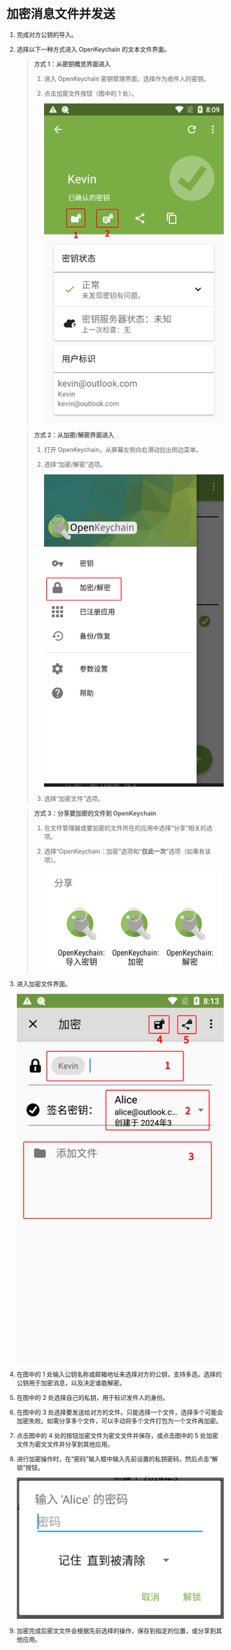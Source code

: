 # 加密消息文件并发送

1. 完成对方公钥的导入。

2. 选择以下一种方式进入 OpenKeychain 的文本文件界面。

    > **方式 1：从密钥概览界面进入**
    >
    > 1. 进入 OpenKeychain 密钥管理界面，选择作为收件人的密钥。
    > 2. 点击加密文件按钮（图中的 1 处）。
    >
    >    ![加密按钮](encrypting-message/encrypting-button-from-key-overview.png)

    > **方式 2：从加密/解密界面进入**
    >
    > 1. 打开 OpenKeychain，从屏幕左侧向右滑动拉出侧边菜单。
    > 2. 选择“加密/解密”选项。
    >
    >    ![加密/解密”](shared/encrypting-and-decrypting.png)
    >
    > 3. 选择“加密文件”选项。

    > **方式 3：分享要加密的文件到 OpenKeychain**
    >
    > 1. 在文件管理器或要加密的文件所在的应用中选择“分享”相关的选项。
    > 2. 选择“OpenKeychain：加密”选项和“**仅此一次**”选项（如果有该项）。
    >
    >    ![使用 OpenKeychain 处理消息或密文](shared/using-openkeychain-to-handle-message.png)

3. 进入加密文件界面。

    ![加密文件界面](encrypting-message/encrypting-file.png)

4. 在图中的 1 处输入公钥名称或邮箱地址来选择对方的公钥，支持多选。选择的公钥用于加密消息，以及决定谁能解密。

5. 在图中的 2 处选择自己的私钥，用于标识发件人的身份。

6. 在图中的 3 处选择要发送给对方的文件。只能选择一个文件，选择多个可能会加密失败。如需分享多个文件，可以手动将多个文件打包为一个文件再加密。

7. 点击图中的 4 处的按钮加密文件为密文文件并保存，或点击图中的 5 处加密文件为密文文件并分享到其他应用。

8. 进行加密操作时，在“密码”输入框中输入先前设置的私钥密码，然后点击“解锁”按钮。

    ![输入私钥密码](shared/entering-private-key-passphrase.png)

9. 加密完成后密文文件会根据先前选择的操作，保存到指定的位置，或分享到其他应用。